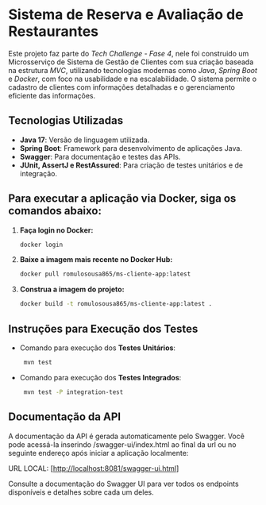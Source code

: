 #  Sistema de Reserva e Avaliação de Restaurantes

Este projeto faz parte do *Tech Challenge - Fase 4*, nele foi construido um Microsserviço de Sistema de Gestão de Clientes com sua criação baseada na estrutura *MVC*, utilizando tecnologias modernas como *Java*, *Spring Boot* e *Docker*, com foco na usabilidade e na escalabilidade. O sistema permite o cadastro de clientes com informações detalhadas e o gerenciamento eficiente das informações.

## Tecnologias Utilizadas

- **Java 17**: Versão de linguagem utilizada.
- **Spring Boot**: Framework para desenvolvimento de aplicações Java.
- **Swagger**: Para documentação e testes das APIs.
- **JUnit, AssertJ e RestAssured**: Para criação de testes unitários e de integração.

## Para executar a aplicação via Docker, siga os comandos abaixo:

1. **Faça login no Docker:**
   ```bash
   docker login
    ```
2. **Baixe a imagem mais recente no Docker Hub:**
     ```bash
    docker pull romulosousa865/ms-cliente-app:latest
    ```
4. **Construa a imagem do projeto:**
     ```bash
    docker build -t romulosousa865/ms-cliente-app:latest .
    ```    
## Instruções para Execução dos Testes

- Comando para execução dos **Testes Unitários**:
   ```bash
    mvn test
    ```
- Comando para execução dos **Testes Integrados**:
   ```bash
    mvn test -P integration-test
    ```

## Documentação da API

A documentação da API é gerada automaticamente pelo Swagger. Você pode acessá-la inserindo /swagger-ui/index.html ao final da url ou no seguinte endereço após iniciar a aplicação localmente:

URL LOCAL: [[http://localhost:8081/swagger-ui.html](http://localhost:8081/swagger-ui.html)]

Consulte a documentação do Swagger UI para ver todos os endpoints disponíveis e detalhes sobre cada um deles.

